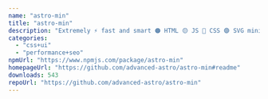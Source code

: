 ```yaml
---
name: "astro-min"
title: "astro-min"
description: "Extremely ⚡ fast and smart 🟠 HTML 🟡 JS 🔵 CSS 🟣 SVG minification for Astro 🚀 based on Rust 🦀"
categories:
  - "css+ui"
  - "performance+seo"
npmUrl: "https://www.npmjs.com/package/astro-min"
homepageUrl: "https://github.com/advanced-astro/astro-min#readme"
downloads: 543
repoUrl: "https://github.com/advanced-astro/astro-min"
---
```

